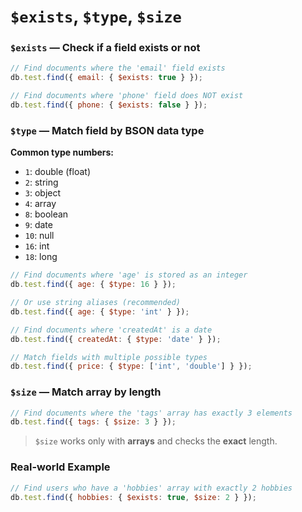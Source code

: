 # `$exists`, `$type`, `$size`

### `$exists` — Check if a field exists or not

```js
// Find documents where the 'email' field exists
db.test.find({ email: { $exists: true } });

// Find documents where 'phone' field does NOT exist
db.test.find({ phone: { $exists: false } });
```

### `$type` — Match field by BSON data type

**Common type numbers:**

- `1`: double (float)
- `2`: string
- `3`: object
- `4`: array
- `8`: boolean
- `9`: date
- `10`: null
- `16`: int
- `18`: long

```js
// Find documents where 'age' is stored as an integer
db.test.find({ age: { $type: 16 } });

// Or use string aliases (recommended)
db.test.find({ age: { $type: 'int' } });

// Find documents where 'createdAt' is a date
db.test.find({ createdAt: { $type: 'date' } });

// Match fields with multiple possible types
db.test.find({ price: { $type: ['int', 'double'] } });
```

### `$size` — Match array by length

```js
// Find documents where the 'tags' array has exactly 3 elements
db.test.find({ tags: { $size: 3 } });
```

> `$size` works only with **arrays** and checks the **exact** length.

### Real-world Example

```js
// Find users who have a 'hobbies' array with exactly 2 hobbies
db.test.find({ hobbies: { $exists: true, $size: 2 } });
```
